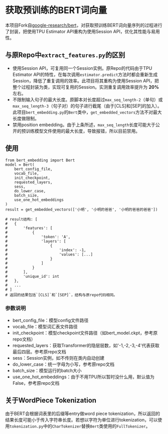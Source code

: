 # 获取预训练的BERT词向量

本项目Fork自[google-research/bert](https://github.com/google-research/bert)，对获取预训练BERT词向量序列的过程进行了封装，把使用TPU Estimator API重构为使用Session API，优化其性能与易用性。

## 与原Repo中`extract_features.py`的区别

* 使用Session API，可复用同一个Session实例。原Repo的代码由于TPU Estimator API的特性，在每次调用`estimator.predict`方法时都会重新生成Session，降低了重复调用的效率。此项目将其重构为使用Session API，把整个过程封装为类，实现可复用的Session。实测重复调用效率提升为 **20%** 左右。
* 不限制输入句子的最大长度。原脚本对长度超过`max_seq_length-2`（单句）或`max_seq_length-3`（句子对）的句子进行截尾（由于[CLS]和[SEP]的加入）。此项目`bert_embedding.py`的`Bert`类中，`get_embedded_vectors`方法不对最大长度做限制。
* 禁用position embedding。由于上条所述，`max_seq_length`长度可能大于公开的预训练模型文件使用的最大长度，导致报错，所以目前禁用。

## 使用

```
from bert_embedding import Bert
model = Bert(
    bert_config_file,
    vocab_file,
    init_checkpoint,
    requested_layers,
    sess,
    do_lower_case,
    batch_size,
    use_one_hot_embeddings
)
result = get_embedded_vectors(['小明', '小明的爸爸', '小明的爸爸的爸爸'])

# result结构: [
#   {
#       'features': [
#           {
#               'token': 'A',
#               'layers': [
#                   {
#                       'index': -1,
#                       'values': [...]
#                   }
#               ]
#           }
#       ],
#       'unique_id': int
#   },
#   ...
# ]
# 返回的结果包括`[CLS]`和`[SEP]`，结构与原repo代码相同。
```

### 参数说明

* bert_config_file：模型config文件路径
* vocab_file：模型词汇表文件路径
* init_checkpoint：模型checkpoint文件路径（如bert_model.ckpt，参考原repo文档）
* requested_layers：获取Transformer的隐层层数，如'-1,-2,-3,-4'代表获取最后四层。参考原repo文档
* sess：Session实例，如不传则在类内自动创建
* do_lower_case：统一字母为小写，参考原repo文档
* batch_size：模型运行的batch大小
* use_one_hot_embeddings：由于不用TPU所以暂时没什么用，默认值为False，参考原repo文档

## 关于WordPiece Tokenization

由于BERT会根据词表里的后缀等entry做word piece tokenization，所以返回的结果长度可能小于传入字符串长度。若想以字符为单位进行tokenization，可以使用`tokenization.py`中的`CharTokenizer`替换`Bert`类使用的`FullTokenizer`。
